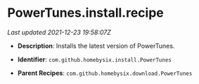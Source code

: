 # PowerTunes.install.recipe

_Last updated 2021-12-23 19:58:07Z_

- **Description**: Installs the latest version of PowerTunes.

- **Identifier**: `com.github.homebysix.install.PowerTunes`

- **Parent Recipes**: `com.github.homebysix.download.PowerTunes`